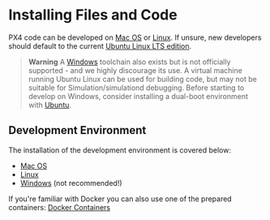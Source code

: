 # Installing Files and Code

PX4 code can be developed on [Mac OS](../setup/dev_env_mac.md) or [Linux](../setup/dev_env_linux.md). If unsure, new developers should default to the current [Ubuntu Linux LTS edition](https://wiki.ubuntu.com/LTS).

> **Warning** A [Windows](../setup/dev_env_windows.md) toolchain also exists but is not officially supported - and we highly discourage its use. A virtual machine running Ubuntu Linux can be used for building code, but may not be suitable for Simulation/simulationd debugging. Before starting to develop on Windows, consider installing a dual-boot environment with [Ubuntu](http://ubuntu.com). 


## Development Environment

The installation of the development environment is covered below:

  * [Mac OS](../setup/dev_env_mac.md)
  * [Linux](../setup/dev_env_linux.md)
  * [Windows](../setup/dev_env_windows.md) (not recommended!)

If you're familiar with Docker you can also use one of the prepared containers: [Docker Containers](../test_and_ci/docker.md)

